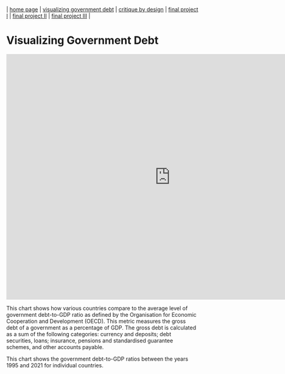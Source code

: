 | [home page](https://maggie0811.github.io/maggie_repository-/) | [visualizing government debt](visualizing_debt) | [critique by design]() | [final project I]() | [final project II]() | [final project III]() |

# Visualizing Government Debt

<iframe src="https://data.oecd.org/chart/6XV7" width="860" height="645" style="border: 0" mozallowfullscreen="true" webkitallowfullscreen="true" allowfullscreen="true"><a href="https://data.oecd.org/chart/6XV7" target="_blank">OECD Chart: General government debt, Total, % of GDP, Annual, 2020</a></iframe>

This chart shows how various countries compare to the average level of government debt-to-GDP ratio as defined by the Organisation for Economic Cooperation and Development (OECD). This metric measures the gross debt of a government as a percentage of GDP. The gross debt is calculated as a sum of the following categories: currency and deposits; debt securities, loans; insurance, pensions and standardised guarantee schemes, and other accounts payable. 

<div class="flourish-embed flourish-chart" data-src="visualisation/12579382"><script src="https://public.flourish.studio/resources/embed.js"></script></div>

This chart shows the government debt-to-GDP ratios between the years 1995 and 2021 for individual countries.




